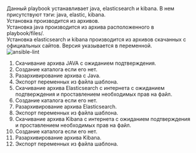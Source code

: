 Данный playbook устанавливает java, elasticsearch и kibana. В нем присутствуют тэги: java, elastic, kibana.  
Установка производится из архивов.  
Установка java производится из архива расположенного в playbook/files/.  
Установка elasticsearch и kibana производится из архивов скачанных с официальных сайтов. Версия указывается в переменной.  
![ansible-lint](https://user-images.githubusercontent.com/88678440/153247573-6f09f90c-383b-4286-a3a7-4c31a4a6d6c2.JPG)
1. Скачивание архива JAVA с ожиданием подтверждения.  
2. Создание каталога если его нет.  
3. Разархивирование архива с Java.  
4. Экспорт переменных из файла шаблона.  
5. Скачивание архива Elasticsearch с интернета с ожиданием подтверждения и проставлением необходимых прав на файл.  
6. Создание каталога если его нет.  
7. Разархивирование архива Elasticsearch.  
8. Экспорт переменных из файла шаблона.  
9. Скачивание архива Kibana c интернета с ожиданием подтверждения и проставлением необходимых прав на файл.  
10. Создание каталога если его нет.  
11. Разархивирование архива Kibana.  
12. Экспорт переменных из файла шаблона.  
